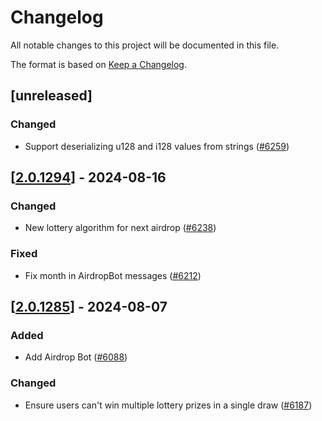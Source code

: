 # Changelog
All notable changes to this project will be documented in this file.

The format is based on [Keep a Changelog](https://keepachangelog.com/en/1.0.0/).

## [unreleased]

### Changed

- Support deserializing u128 and i128 values from
  strings ([#6259](https://github.com/open-chat-labs/open-chat/pull/6259))

## [[2.0.1294](https://github.com/open-chat-labs/open-chat/releases/tag/v2.0.1294-airdrop_bot)] - 2024-08-16

### Changed

- New lottery algorithm for next airdrop ([#6238](https://github.com/open-chat-labs/open-chat/pull/6238))

### Fixed

- Fix month in AirdropBot messages ([#6212](https://github.com/open-chat-labs/open-chat/pull/6212))

## [[2.0.1285](https://github.com/open-chat-labs/open-chat/releases/tag/v2.0.1285-airdrop_bot)] - 2024-08-07

### Added

- Add Airdrop Bot ([#6088](https://github.com/open-chat-labs/open-chat/pull/6088))

### Changed

- Ensure users can't win multiple lottery prizes in a single draw ([#6187](https://github.com/open-chat-labs/open-chat/pull/6187))
